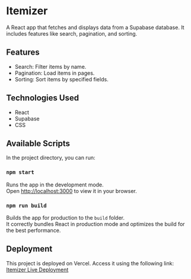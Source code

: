 # Itemizer

A React app that fetches and displays data from a Supabase database. It includes features like search, pagination, and sorting.

## Features
- Search: Filter items by name.
- Pagination: Load items in pages.
- Sorting: Sort items by specified fields.

## Technologies Used
- React
- Supabase
- CSS

## Available Scripts

In the project directory, you can run:

### `npm start`

Runs the app in the development mode.\
Open [http://localhost:3000](http://localhost:3000) to view it in your browser.

### `npm run build`

Builds the app for production to the `build` folder.\
It correctly bundles React in production mode and optimizes the build for the best performance.

## Deployment

This project is deployed on Vercel. Access it using the following link:
[Itemizer Live Deployment](https://itemizer.vercel.app/
)
